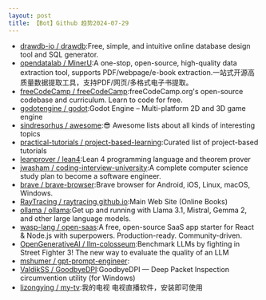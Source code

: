 ```yaml
---
layout: post
title: 【Bot】Github 趋势2024-07-29
---
```


* [drawdb-io / drawdb](https://github.com/drawdb-io/drawdb):Free, simple, and intuitive online database design tool and SQL generator.
* [opendatalab / MinerU](https://github.com/opendatalab/MinerU):A one-stop, open-source, high-quality data extraction tool, supports PDF/webpage/e-book extraction.一站式开源高质量数据提取工具，支持PDF/网页/多格式电子书提取。
* [freeCodeCamp / freeCodeCamp](https://github.com/freeCodeCamp/freeCodeCamp):freeCodeCamp.org's open-source codebase and curriculum. Learn to code for free.
* [godotengine / godot](https://github.com/godotengine/godot):Godot Engine – Multi-platform 2D and 3D game engine
* [sindresorhus / awesome](https://github.com/sindresorhus/awesome):😎 Awesome lists about all kinds of interesting topics
* [practical-tutorials / project-based-learning](https://github.com/practical-tutorials/project-based-learning):Curated list of project-based tutorials
* [leanprover / lean4](https://github.com/leanprover/lean4):Lean 4 programming language and theorem prover
* [jwasham / coding-interview-university](https://github.com/jwasham/coding-interview-university):A complete computer science study plan to become a software engineer.
* [brave / brave-browser](https://github.com/brave/brave-browser):Brave browser for Android, iOS, Linux, macOS, Windows.
* [RayTracing / raytracing.github.io](https://github.com/RayTracing/raytracing.github.io):Main Web Site (Online Books)
* [ollama / ollama](https://github.com/ollama/ollama):Get up and running with Llama 3.1, Mistral, Gemma 2, and other large language models.
* [wasp-lang / open-saas](https://github.com/wasp-lang/open-saas):A free, open-source SaaS app starter for React & Node.js with superpowers. Production-ready. Community-driven.
* [OpenGenerativeAI / llm-colosseum](https://github.com/OpenGenerativeAI/llm-colosseum):Benchmark LLMs by fighting in Street Fighter 3! The new way to evaluate the quality of an LLM
* [mshumer / gpt-prompt-engineer](https://github.com/mshumer/gpt-prompt-engineer):
* [ValdikSS / GoodbyeDPI](https://github.com/ValdikSS/GoodbyeDPI):GoodbyeDPI — Deep Packet Inspection circumvention utility (for Windows)
* [lizongying / my-tv](https://github.com/lizongying/my-tv):我的电视 电视直播软件，安装即可使用
